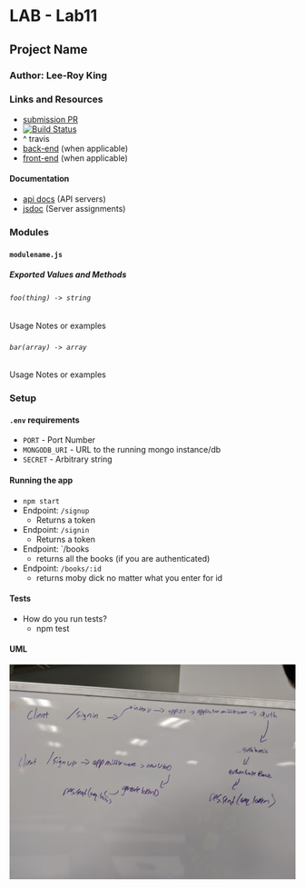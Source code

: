 # LAB - Lab11

## Project Name

### Author: Lee-Roy King

### Links and Resources
* [submission PR](https://github.com/leeroywking-401-advanced-javascript/lab11/pull/1)
* [![Build Status](https://www.travis-ci.com/leeroywking-401-advanced-javascript/lab11.svg?branch=weds)](https://www.travis-ci.com/leeroywking-401-advanced-javascript/lab11)
* ^ travis
* [back-end](https://lap11.herokuapp.com/) (when applicable)
* [front-end](http://xyz.com) (when applicable)

#### Documentation
* [api docs](http://xyz.com) (API servers)
* [jsdoc](https://lap11.herokuapp.com/docs/) (Server assignments)

### Modules
#### `modulename.js`
##### Exported Values and Methods

###### `foo(thing) -> string`
Usage Notes or examples

###### `bar(array) -> array`
Usage Notes or examples

### Setup
#### `.env` requirements
* `PORT` - Port Number
* `MONGODB_URI` - URL to the running mongo instance/db
* `SECRET` - Arbitrary string
#### Running the app
* `npm start`
* Endpoint: `/signup`
  * Returns a token
* Endpoint: `/signin`
  * Returns a token
* Endpoint: `/books
  * returns all the books (if you are authenticated)
* Endpoint: `/books/:id`
  * returns moby dick no matter what you enter for id
  
#### Tests
* How do you run tests?
  * npm test

#### UML
![img](https://github.com/leeroywking-401-advanced-javascript/lab11/blob/weds/UMLlab11.jpeg)